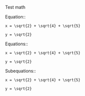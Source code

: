 Test math

Equation::

```mathalign
x = \sqrt{2} + \sqrt{4} + \sqrt{5}

y = \sqrt{2} 
```

Equations::

```mathalign
x = \sqrt{2} + \sqrt{4} + \sqrt{5}

y = \sqrt{2} 
```

Subequations::

```mathalign
x = \sqrt{2} + \sqrt{4} + \sqrt{5}

y = \sqrt{2} 
```
